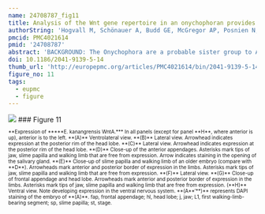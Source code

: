 ```yaml
---
name: 24708787_fig11
title: Analysis of the Wnt gene repertoire in an onychophoran provides new insights into the evolution of segmentation.
authorString: 'Hogvall M, Schönauer A, Budd GE, McGregor AP, Posnien N, Janssen R.'
pmcid: PMC4021614
pmid: '24708787'
abstract: 'BACKGROUND: The Onychophora are a probable sister group to Arthropoda, one of the most intensively studied animal phyla from a developmental perspective. Pioneering work on the fruit fly Drosophila melanogaster and subsequent investigation of other arthropods has revealed important roles for Wnt genes during many developmental processes in these animals. RESULTS: We screened the embryonic transcriptome of the onychophoran Euperipatoides kanangrensis and found that at least 11 Wnt genes are expressed during embryogenesis. These genes represent 11 of the 13 known subfamilies of Wnt genes. CONCLUSIONS: Many onychophoran Wnt genes are expressed in segment polarity gene-like patterns, suggesting a general role for these ligands during segment regionalization, as has been described in arthropods. During early stages of development, Wnt2, Wnt4, and Wnt5 are expressed in broad multiple segment-wide domains that are reminiscent of arthropod gap and Hox gene expression patterns, which suggests an early instructive role for Wnt genes during E. kanangrensis segmentation.'
doi: 10.1186/2041-9139-5-14
thumb_url: 'http://europepmc.org/articles/PMC4021614/bin/2041-9139-5-14-11.gif'
figure_no: 11
tags:
  - eupmc
  - figure
---
```

<img src='http://europepmc.org/articles/PMC4021614/bin/2041-9139-5-14-11.jpg' style='max-height: 300px'>
### Figure 11
<p style='font-size: 10px;'>**Expression of *****E. kanangrensis WntA.*** In all panels (except for panel **H**, where anterior is up), anterior is to the left. **(A)** Ventrolateral view. **(B)** Lateral view. Arrowhead indicates expression at the posterior rim of the head lobe. **(C)** Lateral view. Arrowhead indicates expression at the posterior rim of the head lobe. **(D)** Close-up of the anterior appendages. Asterisks mark tips of jaw, slime papilla and walking limb that are free from expression. Arrow indicates staining in the opening of the salivary gland. **(E)** Close-up of slime papilla and walking limb of an older embryo (compare with **D**). Arrowheads mark anterior and posterior border of expression in the limbs. Asterisks mark tips of jaw, slime papilla and walking limb that are free from expression. **(F)** Lateral view. **(G)** Close-up of frontal appendage and head lobe. Arrowheads mark anterior and posterior border of expression in the limbs. Asterisks mark tips of jaw, slime papilla and walking limb that are free from expression. (**H)** Ventral view. Note developing expression in the ventral nervous system. **(A**′**)** represents DAPI staining of the embryo of **(A)**. fap, frontal appendage; hl, head lobe; j, jaw; L1, first walking-limb-bearing segment; sp, slime papilla; st, stage.</p>